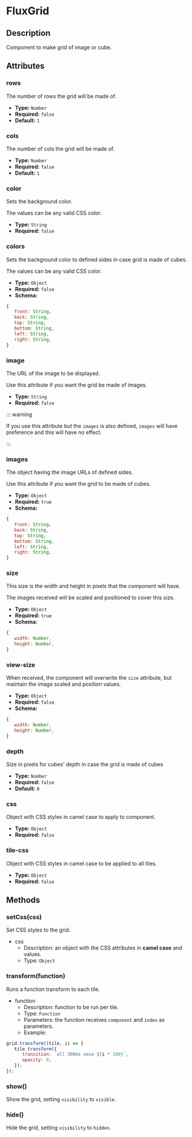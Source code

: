 ---
---

# FluxGrid

## Description

Component to make grid of image or cube.

## Attributes

### rows

The number of rows the grid will be made of.

- **Type:** `Number`
- **Required:** `false`
- **Default:** `1`

### cols

The number of cols the grid will be made of.

- **Type:** `Number`
- **Required:** `false`
- **Default:** `1`

### color

Sets the background color.

The values can be any valid CSS color.

- **Type:** `String`
- **Required:** `false`

### colors

Sets the background color to defined sides in case grid is made of cubes.

The values can be any valid CSS color.

- **Type:** `Object`
- **Required:** `false`
- **Schema:**
``` js
{
   front: String,
   back: String,
   top: String,
   bottom: String,
   left: String,
   right: String,
}
```

### image

The URL of the image to be displayed.

Use this attribute if you want the grid be made of images.

- **Type:** `String`
- **Required:** `false`

::: warning

If you use this attribute but the `images` is also defined, `images` will have preference and this will have no effect.

:::

### images

The object having the image URLs of defined sides.

Use this attribute if you want the grid to be made of cubes.

- **Type:** `Object`
- **Required:** `true`
- **Schema:**
``` js
{
   front: String,
   back: String,
   top: String,
   bottom: String,
   left: String,
   right: String,
}
```

### size

This size is the width and height in pixels that the component will have.

The images received will be scaled and positioned to cover this size.

- **Type:** `Object`
- **Required:** `true`
- **Schema:**
``` js
{
   width: Number,
   height: Number,
}
```

### view-size

When received, the component will overwrite the `size` attribute, but maintain the image scaled and position values.

- **Type:** `Object`
- **Required:** `false`
- **Schema:**
``` js
{
   width: Number,
   height: Number,
}
```

### depth

Size in pixels for cubes' depth in case the grid is made of cubes

- **Type:** `Number`
- **Required:** `false`
- **Default:** `0`

### css

Object with CSS styles in camel case to apply to component.

- **Type:** `Object`
- **Required:** `false`

### tile-css

Object with CSS styles in camel case to be applied to all tiles.

- **Type:** `Object`
- **Required:** `false`

## Methods

### setCss(css)

Set CSS styles to the grid.

- css
   - Description: an object with the CSS attributes in **camel case** and values.
   - Type: `Object`

### transform(function)

Runs a function transform to each tile.

- function
   - Description: function to be run per tile.
   - Type: `Function`
   - Parameters: the function receives `component` and `index` as parameters.
   - Example:
``` js
grid.transform((tile, i) => {
   tile.transform({
      transition: `all 300ms ease ${i * 100}`,
      opacity: 0,
   });
});
```

### show()

Show the grid, setting `visibility` to `visible`.

### hide()

Hide the grid, setting `visibility` to `hidden`.
